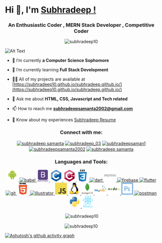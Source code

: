 # Hi 👋, I'm [Subhradeep !](https://subhradeep10.github.io/subhradeep.github.io/)
<h3 align="center">An Enthusiastic Coder , MERN Stack Developer , Competitive Coder</h3>

<p align="center"> <img src="https://komarev.com/ghpvc/?username=subhradeep10&label=Profile%20views&color=0e75b6&style=flat" alt="subhradeep10" /> </p>

![Alt Text](https://media.giphy.com/media/USV0ym3bVWQJJmNu3N/giphy.gif)


- 🔭 I’m currently **a Computer Science Sophomore**

- 🌱 I’m currently learning **Full Stack Development**

- 👨‍💻 All of my projects are available at [https://subhradeep10.github.io/subhradeep.github.io/](https://subhradeep10.github.io/subhradeep.github.io/)

- 💬 Ask me about **HTML, CSS, Javascript and Tech related**

- 📫 How to reach me **subhradeepsamanta2002@gmail.com**

- 📄 Know about my experiences [Subhradeep Resume](https://www.linkedin.com/in/subhradeep-samanta-85236a203/detail/overlay-view/urn:li:fsd_profileTreasuryMedia:(ACoAADPYQj4BuucsEFiZNjiFyXfvJKgrKAGpluA,1635467183632)/)

<h3 align="center">Connect with me:</h3>
<p align="center">
<a href="https://www.linkedin.com/in/subhradeep-samanta-85236a203/" target="blank"><img align="center" src="https://raw.githubusercontent.com/rahuldkjain/github-profile-readme-generator/master/src/images/icons/Social/linked-in-alt.svg" alt="subhradeep samanta" height="30" width="40" /></a>
<a href="https://www.codechef.com/users/subhradeep_03" target="blank"><img align="center" src="https://cdn.jsdelivr.net/npm/simple-icons@3.1.0/icons/codechef.svg" alt="subhradeep_03" height="30" width="40" /></a>
<a href="https://www.hackerrank.com/subhradeepsaman1" target="blank"><img align="center" src="https://raw.githubusercontent.com/rahuldkjain/github-profile-readme-generator/master/src/images/icons/Social/hackerrank.svg" alt="subhradeepsaman1" height="30" width="40" /></a>
<a href="https://www.leetcode.com/subhradeepsamanta2002" target="blank"><img align="center" src="https://raw.githubusercontent.com/rahuldkjain/github-profile-readme-generator/master/src/images/icons/Social/leet-code.svg" alt="subhradeepsamanta2002" height="30" width="40" /></a>
<a href="https://auth.geeksforgeeks.org/user/subhradeep samanta" target="blank"><img align="center" src="https://raw.githubusercontent.com/rahuldkjain/github-profile-readme-generator/master/src/images/icons/Social/geeks-for-geeks.svg" alt="subhradeep samanta" height="30" width="40" /></a>
</p>

<h3 align="center">Languages and Tools:</h3>
<p align="center"> <a href="https://developer.android.com" target="_blank"> <img src="https://raw.githubusercontent.com/devicons/devicon/master/icons/android/android-original-wordmark.svg" alt="android" width="40" height="40" /> </a> <a href="https://babeljs.io/" target="_blank"> <img src="https://www.vectorlogo.zone/logos/babeljs/babeljs-icon.svg" alt="babel" width="40" height="40"/> </a> <a href="https://getbootstrap.com" target="_blank"> <img src="https://raw.githubusercontent.com/devicons/devicon/master/icons/bootstrap/bootstrap-plain-wordmark.svg" alt="bootstrap" width="40" height="40"/> </a> <a href="https://www.cprogramming.com/" target="_blank"> <img src="https://raw.githubusercontent.com/devicons/devicon/master/icons/c/c-original.svg" alt="c" width="40" height="40"/> </a> <a href="https://www.w3schools.com/cpp/" target="_blank"> <img src="https://raw.githubusercontent.com/devicons/devicon/master/icons/cplusplus/cplusplus-original.svg" alt="cplusplus" width="40" height="40"/> </a> <a href="https://www.w3schools.com/css/" target="_blank"> <img src="https://raw.githubusercontent.com/devicons/devicon/master/icons/css3/css3-original-wordmark.svg" alt="css3" width="40" height="40"/> </a> <a href="https://dart.dev" target="_blank"> <img src="https://www.vectorlogo.zone/logos/dartlang/dartlang-icon.svg" alt="dart" width="40" height="40"/> </a> <a href="https://expressjs.com" target="_blank"> <img src="https://raw.githubusercontent.com/devicons/devicon/master/icons/express/express-original-wordmark.svg" alt="express" width="40" height="40"/> </a> <a href="https://firebase.google.com/" target="_blank"> <img src="https://www.vectorlogo.zone/logos/firebase/firebase-icon.svg" alt="firebase" width="40" height="40"/> </a> <a href="https://flutter.dev" target="_blank"> <img src="https://www.vectorlogo.zone/logos/flutterio/flutterio-icon.svg" alt="flutter" width="40" height="40"/> </a> <a href="https://git-scm.com/" target="_blank"> <img src="https://www.vectorlogo.zone/logos/git-scm/git-scm-icon.svg" alt="git" width="40" height="40"/> </a> <a href="https://www.w3.org/html/" target="_blank"> <img src="https://raw.githubusercontent.com/devicons/devicon/master/icons/html5/html5-original-wordmark.svg" alt="html5" width="40" height="40"/> </a> <a href="https://www.adobe.com/in/products/illustrator.html" target="_blank"> <img src="https://www.vectorlogo.zone/logos/adobe_illustrator/adobe_illustrator-icon.svg" alt="illustrator" width="40" height="40"/> </a> <a href="https://developer.mozilla.org/en-US/docs/Web/JavaScript" target="_blank"> <img src="https://raw.githubusercontent.com/devicons/devicon/master/icons/javascript/javascript-original.svg" alt="javascript" width="40" height="40"/> </a> <a href="https://www.linux.org/" target="_blank"> <img src="https://raw.githubusercontent.com/devicons/devicon/master/icons/linux/linux-original.svg" alt="linux" width="40" height="40"/> </a> <a href="https://www.mongodb.com/" target="_blank"> <img src="https://raw.githubusercontent.com/devicons/devicon/master/icons/mongodb/mongodb-original-wordmark.svg" alt="mongodb" width="40" height="40"/> </a> <a href="https://www.mysql.com/" target="_blank"> <img src="https://raw.githubusercontent.com/devicons/devicon/master/icons/mysql/mysql-original-wordmark.svg" alt="mysql" width="40" height="40"/> </a> <a href="https://nodejs.org" target="_blank"> <img src="https://raw.githubusercontent.com/devicons/devicon/master/icons/nodejs/nodejs-original-wordmark.svg" alt="nodejs" width="40" height="40"/> </a> <a href="https://www.photoshop.com/en" target="_blank"> <img src="https://raw.githubusercontent.com/devicons/devicon/master/icons/photoshop/photoshop-line.svg" alt="photoshop" width="40" height="40"/> </a> <a href="https://postman.com" target="_blank"> <img src="https://www.vectorlogo.zone/logos/getpostman/getpostman-icon.svg" alt="postman" width="40" height="40"/> </a> <a href="https://www.python.org" target="_blank"> <img src="https://raw.githubusercontent.com/devicons/devicon/master/icons/python/python-original.svg" alt="python" width="40" height="40"/> </a> <a href="https://reactjs.org/" target="_blank"> <img src="https://raw.githubusercontent.com/devicons/devicon/master/icons/react/react-original-wordmark.svg" alt="react" width="40" height="40"/> </a> </p>

<!-- <p align = "center"><img align="center" src="https://github-readme-stats.vercel.app/api/top-langs?username=subhradeep10&show_icons=true&locale=en&layout=compact" alt="subhradeep10" /></p> -->

<p align = "center">&nbsp;<img align="center" src="https://github-readme-stats.vercel.app/api?username=subhradeep10&show_icons=true&locale=en" alt="subhradeep10" /></p>

<p align = "center"><img align="center" src="https://github-readme-streak-stats.herokuapp.com/?user=subhradeep10&" alt="subhradeep10" /></p>

[![Ashutosh's github activity graph](https://activity-graph.herokuapp.com/graph?username=Subhradeep10&bg_color=03111c&color=4c9e95&line=8c00ff&point=3c9fdd&area=true&hide_border=true)](https://github.com/ashutosh00710/github-readme-activity-graph)
